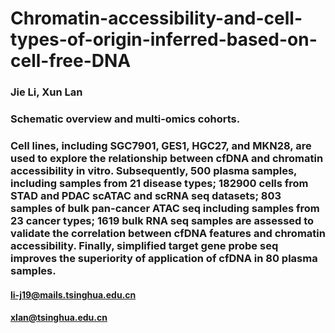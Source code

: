 # Chromatin-accessibility-and-cell-types-of-origin-inferred-based-on-cell-free-DNA
### Jie Li, Xun Lan
### Schematic overview and multi-omics cohorts.
### Cell lines, including SGC7901, GES1, HGC27, and MKN28, are used to explore the relationship between cfDNA and chromatin accessibility in vitro. Subsequently, 500 plasma samples, including samples from 21 disease types; 182900 cells from STAD and PDAC scATAC and scRNA seq datasets; 803 samples of bulk pan-cancer ATAC seq including samples from 23 cancer types; 1619 bulk RNA seq samples are assessed to validate the correlation between cfDNA features and chromatin accessibility. Finally, simplified target gene probe seq improves the superiority of application of cfDNA in 80 plasma samples.
#### li-j19@mails.tsinghua.edu.cn
#### xlan@tsinghua.edu.cn
